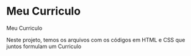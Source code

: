 # Meu Curriculo
Meu Curriculo

Neste projeto, temos os arquivos com os códigos em HTML e CSS que juntos formulam um Curriculo
